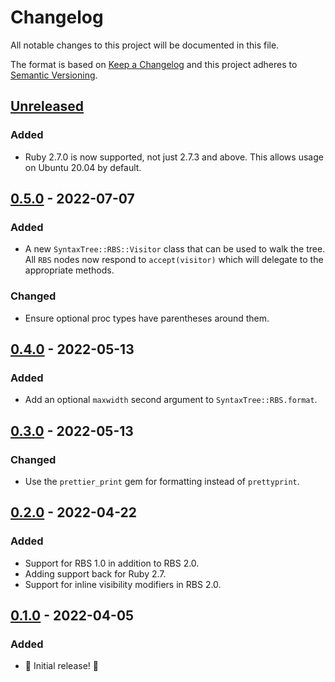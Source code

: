 # Changelog

All notable changes to this project will be documented in this file.

The format is based on [Keep a Changelog](http://keepachangelog.com/en/1.0.0/) and this project adheres to [Semantic Versioning](http://semver.org/spec/v2.0.0.html).

## [Unreleased]

### Added

- Ruby 2.7.0 is now supported, not just 2.7.3 and above. This allows usage on Ubuntu 20.04 by default.

## [0.5.0] - 2022-07-07

### Added

- A new `SyntaxTree::RBS::Visitor` class that can be used to walk the tree. All `RBS` nodes now respond to `accept(visitor)` which will delegate to the appropriate methods.

### Changed

- Ensure optional proc types have parentheses around them.

## [0.4.0] - 2022-05-13

### Added

- Add an optional `maxwidth` second argument to `SyntaxTree::RBS.format`.

## [0.3.0] - 2022-05-13

### Changed

- Use the `prettier_print` gem for formatting instead of `prettyprint`.

## [0.2.0] - 2022-04-22

### Added

- Support for RBS 1.0 in addition to RBS 2.0.
- Adding support back for Ruby 2.7.
- Support for inline visibility modifiers in RBS 2.0.

## [0.1.0] - 2022-04-05

### Added

- 🎉 Initial release! 🎉

[unreleased]: https://github.com/ruby-syntax-tree/syntax_tree-rbs/compare/v0.5.0...HEAD
[0.5.0]: https://github.com/ruby-syntax-tree/syntax_tree-rbs/compare/v0.4.0...v0.5.0
[0.4.0]: https://github.com/ruby-syntax-tree/syntax_tree-rbs/compare/v0.3.0...v0.4.0
[0.3.0]: https://github.com/ruby-syntax-tree/syntax_tree-rbs/compare/v0.2.0...v0.3.0
[0.2.0]: https://github.com/ruby-syntax-tree/syntax_tree-rbs/compare/v0.1.0...v0.2.0
[0.1.0]: https://github.com/ruby-syntax-tree/syntax_tree-rbs/compare/93efc7...v0.1.0
